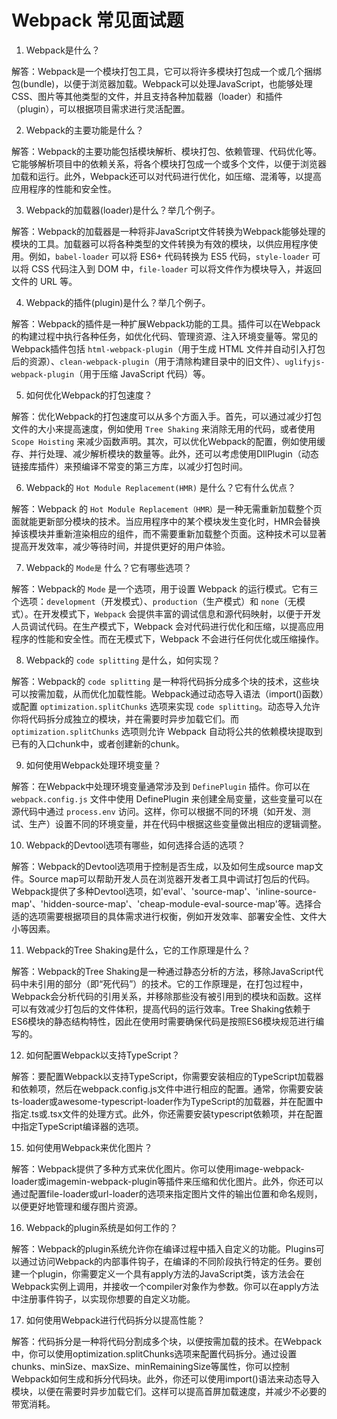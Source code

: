 # Webpack 常见面试题

1. Webpack是什么？

解答：Webpack是一个模块打包工具，它可以将许多模块打包成一个或几个捆绑包(bundle)，以便于浏览器加载。Webpack可以处理JavaScript，也能够处理CSS、图片等其他类型的文件，并且支持各种加载器（loader）和插件（plugin），可以根据项目需求进行灵活配置。

2. Webpack的主要功能是什么？

解答：Webpack的主要功能包括模块解析、模块打包、依赖管理、代码优化等。它能够解析项目中的依赖关系，将各个模块打包成一个或多个文件，以便于浏览器加载和运行。此外，Webpack还可以对代码进行优化，如压缩、混淆等，以提高应用程序的性能和安全性。

3. Webpack的加载器(loader)是什么？举几个例子。

解答：Webpack的加载器是一种将非JavaScript文件转换为Webpack能够处理的模块的工具。加载器可以将各种类型的文件转换为有效的模块，以供应用程序使用。例如，`babel-loader` 可以将 ES6+ 代码转换为 ES5 代码，`style-loader` 可以将 CSS 代码注入到 DOM 中，`file-loader` 可以将文件作为模块导入，并返回文件的 URL 等。

4. Webpack的插件(plugin)是什么？举几个例子。

解答：Webpack的插件是一种扩展Webpack功能的工具。插件可以在Webpack的构建过程中执行各种任务，如优化代码、管理资源、注入环境变量等。常见的Webpack插件包括 `html-webpack-plugin`（用于生成 HTML 文件并自动引入打包后的资源）、`clean-webpack-plugin`（用于清除构建目录中的旧文件）、`uglifyjs-webpack-plugin`（用于压缩 JavaScript 代码）等。

5. 如何优化Webpack的打包速度？

解答：优化Webpack的打包速度可以从多个方面入手。首先，可以通过减少打包文件的大小来提高速度，例如使用 `Tree Shaking` 来消除无用的代码，或者使用 `Scope Hoisting` 来减少函数声明。其次，可以优化Webpack的配置，例如使用缓存、并行处理、减少解析模块的数量等。此外，还可以考虑使用DllPlugin（动态链接库插件）来预编译不常变的第三方库，以减少打包时间。

6. Webpack的 `Hot Module Replacement(HMR)` 是什么？它有什么优点？

解答：Webpack 的 `Hot Module Replacement（HMR）`是一种无需重新加载整个页面就能更新部分模块的技术。当应用程序中的某个模块发生变化时，HMR会替换掉该模块并重新渲染相应的组件，而不需要重新加载整个页面。这种技术可以显著提高开发效率，减少等待时间，并提供更好的用户体验。

7. Webpack的 `Mode是` 什么？它有哪些选项？

解答：Webpack的 `Mode` 是一个选项，用于设置 Webpack 的运行模式。它有三个选项：`development`（开发模式）、`production`（生产模式）和 `none`（无模式）。在开发模式下，`Webpack` 会提供丰富的调试信息和源代码映射，以便于开发人员调试代码。在生产模式下，Webpack 会对代码进行优化和压缩，以提高应用程序的性能和安全性。而在无模式下，Webpack 不会进行任何优化或压缩操作。

8. Webpack的 `code splitting` 是什么，如何实现？

解答：Webpack的 `code splitting` 是一种将代码拆分成多个块的技术，这些块可以按需加载，从而优化加载性能。Webpack通过动态导入语法（import()函数）或配置 `optimization.splitChunks` 选项来实现 `code splitting`。动态导入允许你将代码拆分成独立的模块，并在需要时异步加载它们。而 `optimization.splitChunks` 选项则允许 Webpack 自动将公共的依赖模块提取到已有的入口chunk中，或者创建新的chunk。

9. 如何使用Webpack处理环境变量？

解答：在Webpack中处理环境变量通常涉及到 `DefinePlugin` 插件。你可以在 `webpack.config.js` 文件中使用 DefinePlugin 来创建全局变量，这些变量可以在源代码中通过 `process.env` 访问。这样，你可以根据不同的环境（如开发、测试、生产）设置不同的环境变量，并在代码中根据这些变量做出相应的逻辑调整。

10. Webpack的Devtool选项有哪些，如何选择合适的选项？

解答：Webpack的Devtool选项用于控制是否生成，以及如何生成source map文件。Source map可以帮助开发人员在浏览器开发者工具中调试打包后的代码。Webpack提供了多种Devtool选项，如'eval'、'source-map'、'inline-source-map'、'hidden-source-map'、'cheap-module-eval-source-map'等。选择合适的选项需要根据项目的具体需求进行权衡，例如开发效率、部署安全性、文件大小等因素。

11. Webpack的Tree Shaking是什么，它的工作原理是什么？

解答：Webpack的Tree Shaking是一种通过静态分析的方法，移除JavaScript代码中未引用的部分（即“死代码”）的技术。它的工作原理是，在打包过程中，Webpack会分析代码的引用关系，并移除那些没有被引用到的模块和函数。这样可以有效减少打包后的文件体积，提高代码的运行效率。Tree Shaking依赖于ES6模块的静态结构特性，因此在使用时需要确保代码是按照ES6模块规范进行编写的。

12. 如何配置Webpack以支持TypeScript？

解答：要配置Webpack以支持TypeScript，你需要安装相应的TypeScript加载器和依赖项，然后在webpack.config.js文件中进行相应的配置。通常，你需要安装ts-loader或awesome-typescript-loader作为TypeScript的加载器，并在配置中指定.ts或.tsx文件的处理方式。此外，你还需要安装typescript依赖项，并在配置中指定TypeScript编译器的选项。

15. 如何使用Webpack来优化图片？

解答：Webpack提供了多种方式来优化图片。你可以使用image-webpack-loader或imagemin-webpack-plugin等插件来压缩和优化图片。此外，你还可以通过配置file-loader或url-loader的选项来指定图片文件的输出位置和命名规则，以便更好地管理和缓存图片资源。

16. Webpack的plugin系统是如何工作的？

解答：Webpack的plugin系统允许你在编译过程中插入自定义的功能。Plugins可以通过访问Webpack的内部事件钩子，在编译的不同阶段执行特定的任务。要创建一个plugin，你需要定义一个具有apply方法的JavaScript类，该方法会在Webpack实例上调用，并接收一个compiler对象作为参数。你可以在apply方法中注册事件钩子，以实现你想要的自定义功能。

17. 如何使用Webpack进行代码拆分以提高性能？

解答：代码拆分是一种将代码分割成多个块，以便按需加载的技术。在Webpack中，你可以使用optimization.splitChunks选项来配置代码拆分。通过设置chunks、minSize、maxSize、minRemainingSize等属性，你可以控制Webpack如何生成和拆分代码块。此外，你还可以使用import()语法来动态导入模块，以便在需要时异步加载它们。这样可以提高首屏加载速度，并减少不必要的带宽消耗。
